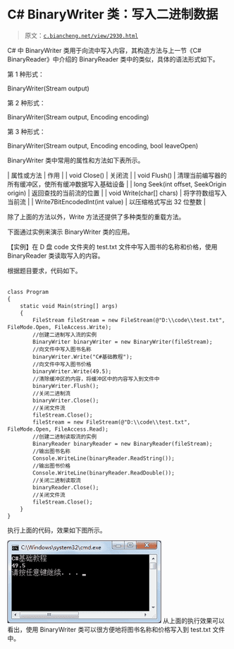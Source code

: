# C# BinaryWriter 类：写入二进制数据

> 原文：[`c.biancheng.net/view/2930.html`](http://c.biancheng.net/view/2930.html)

C# 中 BinaryWriter 类用于向流中写入内容，其构造方法与上一节《C# BinaryReader》中介绍的 BinaryReader 类中的类似，具体的语法形式如下。

第 1 种形式：

BinaryWriter(Stream output)

第 2 种形式：

BinaryWriter(Stream output, Encoding encoding)

第 3 种形式：

BinaryWriter(Stream output, Encoding encoding, bool leaveOpen)

BinaryWriter 类中常用的属性和方法如下表所示。

| 属性或方法 | 作用 |
| void Close() | 关闭流 |
| void Flush() | 清理当前编写器的所有缓冲区，使所有缓冲数据写入基础设备 |
| long Seek(int offset, SeekOrigin origin) | 返回查找的当前流的位置 |
| void Write(char[] chars) | 将字符数组写入当前流 |
| Write7BitEncodedInt(int value) | 以压缩格式写出 32 位整数 |

除了上面的方法以外，Write 方法还提供了多种类型的重载方法。

下面通过实例来演示 BinaryWriter 类的应用。

【实例】在 D 盘 code 文件夹的 test.txt 文件中写入图书的名称和价格，使用 BinaryReader 类读取写入的内容。

根据题目要求，代码如下。

```

class Program
{
    static void Main(string[] args)
    {
        FileStream fileStream = new FileStream(@"D:\\code\\test.txt", FileMode.Open, FileAccess.Write);
        //创建二进制写入流的实例
        BinaryWriter binaryWriter = new BinaryWriter(fileStream);
        //向文件中写入图书名称
        binaryWriter.Write("C#基础教程");
        //向文件中写入图书价格
        binaryWriter.Write(49.5);
        //清除缓冲区的内容，将缓冲区中的内容写入到文件中
        binaryWriter.Flush();
        //关闭二进制流
        binaryWriter.Close();
        //关闭文件流
        fileStream.Close();
        fileStream = new FileStream(@"D:\\code\\test.txt", FileMode.Open, FileAccess.Read);
        //创建二进制读取流的实例
        BinaryReader binaryReader = new BinaryReader(fileStream);
        //输出图书名称
        Console.WriteLine(binaryReader.ReadString());
        //输出图书价格
        Console.WriteLine(binaryReader.ReadDouble());
        //关闭二进制读取流
        binaryReader.Close();
        //关闭文件流
        fileStream.Close();
    }
}
```

执行上面的代码，效果如下图所示。

![BinaryWriter 类的应用](img/e5f215b519eb3e96f20c1abd711ddd92.png)
从上面的执行效果可以看出，使用 BinaryWriter 类可以很方便地将图书名称和价格写入到 test.txt 文件中。